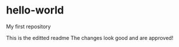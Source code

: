 # hello-world
My first repository

This is the editted readme
The changes look good and are approved!
